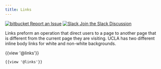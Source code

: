 ```yaml
---
title: Links
---
```

<a class="create-button small" href="https://bitbucket.org/uclaucomm/ucla-bruin-components/issues?status=new&status=open">![bitbucket](/build/docs/img/bitbucket-icon-white.png) Report an Issue</a>
<a class="create-button small" href="https://ucla.slack.com/archives/G01KJ3GJKHS">![Slack](/build/docs/img/slack-icon-white.png) Join the Slack Discussion</a>

Links preform an operation that direct users to a page to another page that is different from the current page they are visiting. UCLA has two different inline body links for white and non-white backgrounds.

{{view '@links'}}
```
{{view '@links'}}
```
